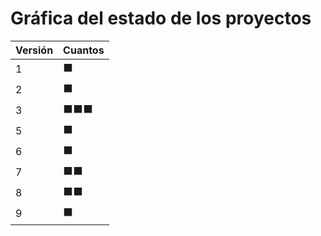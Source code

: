 # Gráfica del estado de los proyectos


| Versión | Cuantos               |
|---------|-----------------------|
| 1 | ⬛|
| 2 | ⬛|
| 3 | ⬛⬛⬛|
| 5 | ⬛|
| 6 | ⬛|
| 7 | ⬛⬛|
| 8 | ⬛⬛|
| 9 | ⬛|

